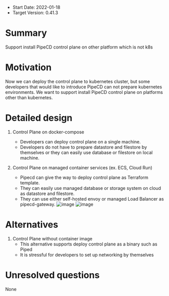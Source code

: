 - Start Date: 2022-01-18
- Target Version: 0.41.3

# Summary

Support install PipeCD control plane on other platform which is not k8s

# Motivation

Now we can deploy the control plane to kubernetes cluster, but some developers that would like to introduce PipeCD can not prepare kubernetes environments. We want to support  install PipeCD control plane on platforms other than kubernetes.

# Detailed design

1. Control Plane on docker-compose
    - Developers can deploy control plane on a single machine.
    - Developers do not have to prepare datastore and filestore by themselves or they can easily use database or filestore on local machine.
    
2. Control Plane on managed container services (ex. ECS, Cloud Run)
    - Pipecd can give the way to deploy control plane as Terraform template.
    - They can easily use managed database or storage system on cloud as datastore and filestore.
    - They can use either self-hosted envoy or managed Load Balancer as pipecd-gateway.
    ![image](assets/control=plane-on-aws-1.jpg)
    ![image](assets/control=plane-on-aws-2.jpg)

# Alternatives

1. Control Plane without container image
    - This alternative supports deploy control plane as a binary such as Piped
    - It is stressful for developers to set up networking by themselves

# Unresolved questions

None